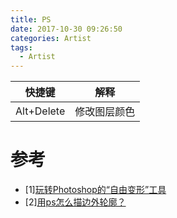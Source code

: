 ```yaml
---
title: PS
date: 2017-10-30 09:26:50
categories: Artist
tags:
  - Artist
---
```

|快捷键|解释|
|--|--|
|Alt+Delete|修改图层颜色|
# 参考
- [1][玩转Photoshop的“自由变形”工具](https://zhuanlan.zhihu.com/p/181245938)
- [2][用ps怎么描边外轮廓？](https://huke88.com/baike/a27893/)